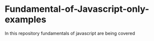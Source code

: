 # Fundamental-of-Javascript-only-examples
In this repository fundamentals of javascript are being covered
